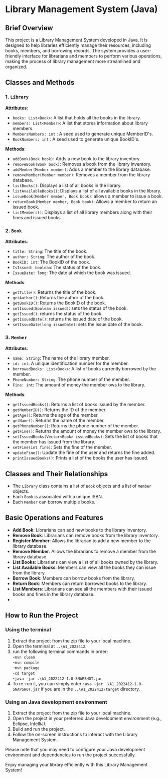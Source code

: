 # Library Management System (Java)

## Brief Overview

This project is a Library Management System developed in Java. It is designed to help libraries efficiently manage their resources, including books, members, and borrowing records. The system provides a user-friendly interface for librarians and members to perform various operations, making the process of library management more streamlined and organized.

## Classes and Methods

### 1. `Library`

**Attributes**:
- `books: List<Book>`: A list that holds all the books in the library.
- `members: List<Member>`: A list that stores information about library members.
- `MembersNumbers: int` : A seed used to generate unique MemberID's.
- `BookNumbers: int` : A seed used to generate unique BookID's.

**Methods**:
- `addBook(Book book)`: Adds a new book to the library inventory.
- `removeBook(Book book)`: Removes a book from the library inventory.
- `addMember(Member member)`: Adds a member to the library database.
- `removeMember(Member member)`: Removes a member from the library database.
- `listBooks()`: Displays a list of all books in the library.
- `listAvailableBooks()`: Displays a list of all available books in the library.
- `issueBook(Member member, Book book)`: allows a member to issue a book.
- `returnBook(Member member, Book book)`: Allows a member to return an issued book.
- `listMembers()`: Displays a list of all library members along with their fines and issued books.

### 2. `Book`

**Attributes**:
- `title: String`: The title of the book.
- `author: String`: The author of the book.
- `BookID: int`: The BookID of the book.
- `IsIssued: boolean`: The status of the book.
- `IssueDate: long`: The date at which the book was issued.

**Methods**:
- `getTitle()`: Returns the title of the book.
- `getAuthor()`: Returns the author of the book.
- `getBookID()`: Returns the BookID of the book.
- `setIssued(Boolean issued)`: sets the status of the book.
- `getIssued()`: returns the status of the book.
- `getIssuedDate()`: returns the issued date of the book.
- `setIssueDate(long issueDate)`: sets the issue date of the book.

### 3. `Member`

**Attributes**:
- `name: String`: The name of the library member.
- `id: int`: A unique identification number for the member.
- `borrowedBooks: List<Book>`: A list of books currently borrowed by the member.
- `PhoneNumber: String`: The phone number of the member.
- `Fine: int`: The amount of money the member ows to the library.

**Methods**:
- `getIssuedBooks()`: Returns a list of books issued by the member.
- `getMemberID()`: Returns the ID of the member.
- `getAge()`: Returns the age of the member.
- `getName()`: Returns the name of the member.
- `getPhoneNumber()`: Returns the phone number of the member.
- `getFine()`: Returns the amount of money the member ows to the library.
- `setIssuedBooks(Vector<Book> issuedBooks)`: Sets the list of books that the member has issued from the library.
- `setFine(int fine)`: Sets the fine of the member.
- `updateFine()`: Update the fine of the user and returns the fine added.
- `printIssuedBooks()`: Prints a list of the books the user has issued.
 
## Classes and Their Relationships

- The `Library` class contains a list of `Book` objects and a list of `Member` objects.
- Each `Book` is associated with a unique ISBN.
- Each `Member` can borrow multiple books.

## Basic Operations and Features

- **Add Book**: Librarians can add new books to the library inventory.
- **Remove Book**: Librarians can remove books from the library inventory.
- **Register Member**: Allows the librarian to add a new member to the library database.
- **Remove Member**: Allows the librarians to remove  a member from the library database.
- **List Books**: Librarians can view a list of all books owned by the library.
- **List Available Books**: Members can view all the books they can issue from the library.
- **Borrow Book**: Members can borrow books from the library.
- **Return Book**: Members can return borrowed books to the library.
- **List Members**: Librarians can see all the members with their issued books and fines in the library database.
- 

## How to Run the Project

### Using the terminal
1. Extract the project from the zip file to your local machine.
2. Open the terminal at `..\A1_2022412`.
3. run the following terminal commands in order:<br>
-`mvn clean`<br>
-`mvn compile`<br>
-`mvn package`<br>
-`cd target`<br>
-`java -jar .\A1_2022412-1.0-SNAPSHOT.jar`
4. To re-run it, you can simply enter `java -jar .\A1_2022412-1.0-SNAPSHOT.jar` if you are in the `..\A1_2022412\target` directory.

### Using an Java development environment
1. Extract the project from the zip file to your local machine.
2. Open the project in your preferred Java development environment (e.g., Eclipse, IntelliJ).
3. Build and run the project.
4. Follow the on-screen instructions to interact with the Library Management System.

Please note that you may need to configure your Java development environment and dependencies to run the project successfully.

Enjoy managing your library efficiently with this Library Management System!

